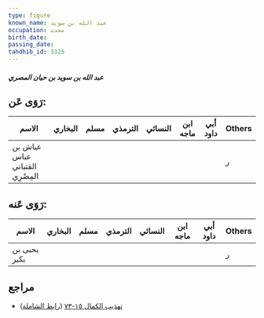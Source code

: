 ```yaml
---
type: figure
known_name: عبد الله بن سويد
occupation: محدث
birth_date:
passing_date:
tahdhib_id: 3325
---
```

##### عبد الله بن سويد بن حيان المصري

## رَوَى عَن:
| الاسم                           | البخاري | مسلم | الترمذي | النسائي | ابن ماجه | أبي داود | Others |
| ------------------------------- | ------- | ---- | ------- | ------- | -------- | -------- | ------ |
| عياش بن عباس القتباني المِصْرِي |         |      |         |         |          |          | ر      |
## رَوَى عَنه:
| الاسم        | البخاري | مسلم | الترمذي | النسائي | ابن ماجه | أبي داود | Others |
| ------------ | ------- | ---- | ------- | ------- | -------- | -------- | ------ |
| يحيى بن بكير |         |      |         |         |          |          | ر      |
## مراجع
- [تهذيب الكمال ١٥-٧٣](obsidian://open?vault=Tahdhib-al-Kamal&file=Figures/٣٣٢٥-عبد%20الله%20بن%20سويد%20بن%20حيان%20المصري) ([رابط الشاملة](https://shamela.ws/book/3722/7557))